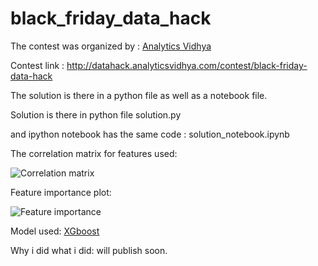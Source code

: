 # black_friday_data_hack

The contest was organized by : [Analytics Vidhya](http://www.analyticsvidhya.com/)

Contest link : http://datahack.analyticsvidhya.com/contest/black-friday-data-hack

The solution is there in a python file as well as a notebook file.

Solution is there in python file solution.py

and ipython notebook has the same code : solution_notebook.ipynb

The correlation matrix for features used:

![Correlation matrix](https://raw.githubusercontent.com/vi3k6i5/black_friday_data_hack/master/corr_matrix.png)

Feature importance plot:

![Feature importance](https://raw.githubusercontent.com/vi3k6i5/black_friday_data_hack/master/feature_importance.png)

Model used:
[XGboost](https://github.com/dmlc/xgboost)

Why i did what i did: will publish soon.
